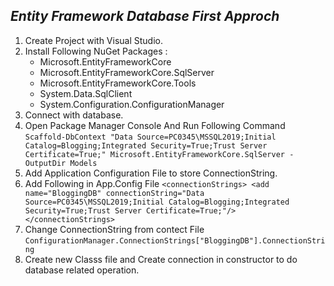 *Entity Framework Database First Approch*
---
1. Create Project with Visual Studio.
2. Install Following NuGet Packages :
    - Microsoft.EntityFrameworkCore
    - Microsoft.EntityFrameworkCore.SqlServer
    - Microsoft.EntityFrameworkCore.Tools
    - System.Data.SqlClient
    - System.Configuration.ConfigurationManager
3. Connect with database.
4. Open Package Manager Console And Run Following Command
    `Scaffold-DbContext "Data Source=PC0345\MSSQL2019;Initial Catalog=Blogging;Integrated Security=True;Trust Server Certificate=True;" Microsoft.EntityFrameworkCore.SqlServer -OutputDir Models`
5. Add Application Configuration File to store ConnectionString.
6. Add Following in App.Config File
    `<connectionStrings>
		<add name="BloggingDB" connectionString="Data Source=PC0345\MSSQL2019;Initial Catalog=Blogging;Integrated Security=True;Trust Server Certificate=True;"/>
	</connectionStrings>`
7. Change ConnectionString from contect File
    `ConfigurationManager.ConnectionStrings["BloggingDB"].ConnectionString`
8. Create new Classs file and Create connection in constructor to do database related operation.